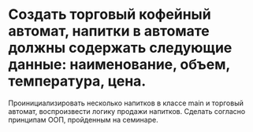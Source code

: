 # Создать торговый кофейный автомат, напитки в автомате должны содержать следующие данные: наименование, объем, температура, цена. 
Проинициализировать несколько напитков в классе main и торговый автомат, воспроизвести логику продажи напитков.
Сделать согласно принципам ООП, пройденным на семинаре.
